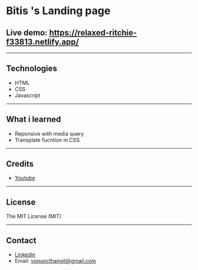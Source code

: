 # Bitis 's Landing page

## Live demo: https://relaxed-ritchie-f33813.netlify.app/

---

## Technologies

- HTML
- CSS
- Javascript

---

## What i learned

- Reponsive with media query
- Transplate fucntion in CSS

---

## Credits

- [Youtube](https://www.youtube.com/watch?v=HXKNedyDbNE&ab_channel=OnlineTutorials&fbclid=IwAR3yF1ka-bj_9x-5Qhf_3eAxRWnmN6U0Ta5WktToA4TjmTpL-mNxrIKIHtc)

---

## License

The MIT License (MIT)

---

## Contact

- [Linkedin](https://www.linkedin.com/in/voqthang/)
- Email: voquocthangit@gmail.com

